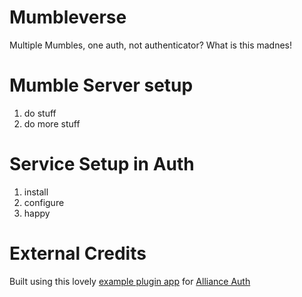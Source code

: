 # Mumbleverse

Multiple Mumbles, one auth, not authenticator? What is this madnes!

# Mumble Server setup

1. do stuff
1. do more stuff

# Service Setup in Auth

1. install
1. configure
1. happy

# External Credits

Built using this lovely [example plugin app](https://github.com/ppfeufer/aa-example-plugin#) for [Alliance Auth](https://gitlab.com/allianceauth/allianceauth)
